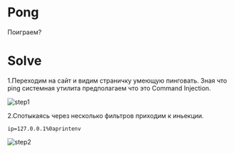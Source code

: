 # Pong

Поиграем?

# Solve

1.Переходим на сайт и видим страничку умеющую пинговать. Зная что ping системная утилита предполагаем что это Command Injection.

![step1](https://i.imgur.com/Jjfjaim.png)

2.Спотыкаясь через несколько фильтров приходим к иньекции.

```
ip=127.0.0.1%0aprintenv
```

![step2](https://i.imgur.com/b2nTAOO.png)
